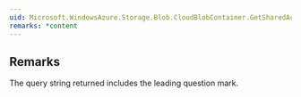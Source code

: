 ```yaml
---  
uid: Microsoft.WindowsAzure.Storage.Blob.CloudBlobContainer.GetSharedAccessSignature(Microsoft.WindowsAzure.Storage.Blob.SharedAccessBlobPolicy)  
remarks: *content  
---  
```

  
## Remarks  
 The query string returned includes the leading question mark.
